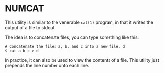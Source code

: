 # NUMCAT

This utility is similar to the venerable `cat(1)` program, in that it writes the output of a file to stdout.

The idea is to concatenate files, you can type something like this:

```text
# Concatenate the files a, b, and c into a new file, d
$ cat a b c > d
```
In practice, it can also be used to view the contents of a file. This utility just 
prepends the line number onto each line.
